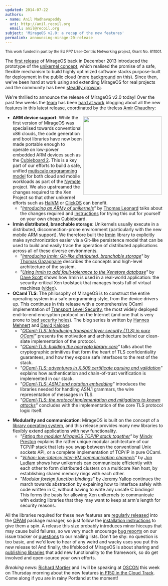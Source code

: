 ```yaml
---
updated: 2014-07-22
authors:
- name: Anil Madhavapeddy
  uri: http://anil.recoil.org
  email: anil@recoil.org
subject: 'MirageOS v2.0: a recap of the new features'
permalink: announcing-mirage-20-release
---
```


<small>
  This work funded in part by the EU FP7 User-Centric Networking project, Grant
  No. 611001.
</small>

The [first release](https://mirageos.org/blog/announcing-mirage10) of MirageOS back in December 2013 introduced the prototype
of the [unikernel concept](http://queue.acm.org/detail.cfm?id=2566628), which realised the promise of a safe,
flexible mechanism to build highly optimized software stacks purpose-built for deployment in the public cloud (more [background](https://mirageos.org/docs/overview-of-mirage) on this).
Since then, we've been hard at work using and extending MirageOS for real projects and the community has been
[steadily growing](https://mirageos.org/blog/welcome-to-our-summer-hackers).

We're thrilled to announce the release of MirageOS v2.0 today!  Over the past
few weeks the [team][] has been [hard at work][blog-track] blogging about all
the new features in this latest release, coordinated by the tireless [Amir Chaudhry][amirmc]:

<img src="/graphics/cubieboard2.jpg" style="float:right; padding: 5px" width="250px" />

* **ARM device support**: While the first version of MirageOS was specialised towards conventional x86 clouds, the code generation and boot libraries have now been made portable enough to operate on low-power embedded ARM devices such as the [Cubieboard 2][cubie2].  This is a key part of our efforts to build a safe, unified [mutiscale programming model][multiscale] for both cloud and mobile workloads as part of the [Nymote][nymote] project.  We also upstreamed the changes required to the Xen Project so that other unikernel efforts such as [HalVM](https://github.com/GaloisInc/HaLVM) or [ClickOS](https://www.usenix.org/system/files/conference/nsdi14/nsdi14-paper-martins.pdf) can benefit.
  - *"[Introducing an ARMy of unikernels](https://mirageos.org/blog/introducing-xen-minios-arm)"* by [Thomas Leonard][talex5] talks about the changes required and [instructions](https://mirageos.org/docs/xen-on-cubieboard2) for trying this out for yourself on your own cheap Cubieboard.
* **Irmin distributed, branchable storage**: Unikernels usually execute in a distributed, disconnection-prone environment (particularly with the new mobile ARM support).  We therefore built the [Irmin][irmin] library to explicitly make synchronization easier via a Git-like persistence model that can be used to build and easily trace the operation of distributed applications across all of these diverse environments.
  - *"[Introducing Irmin: Git-like distributed, branchable storage](https://mirageos.org/blog/introducing-irmin)"* by [Thomas Gazagnaire][tg] describes the concepts and high-level architecture of the system.
  - *"[Using Irmin to add fault-tolerance to the Xenstore database](https://mirageos.org/blog/introducing-irmin-in-xenstore)"* by [Dave Scott][djs] shows how Irmin is used in a real-world application: the security-critical Xen toolstack that manages hosts full of virtual machines ([video](https://www.youtube.com/watch?v=DSzvFwIVm5s)).
* **OCaml TLS**: The philosophy of MirageOS is to construct the entire operating system in a safe programming style, from the device drivers up.  This continues in this release with a comprehensive OCaml implementation of [Transport Level Security][tls], the most widely deployed end-to-end encryption protocol on the Internet (and one that is very prone to [bad security holes][heartbleed]).  The blog series is written by [Hannes Mehnert][hannes] and [David Kaloper][dkaloper].
  - *"[OCaml-TLS: Introducing transport layer security (TLS) in pure OCaml](https://mirageos.org/blog/introducing-ocaml-tls)"* presents the motivation and architecture behind our clean-slate implementation of the protocol.
  - *"[OCaml-TLS: building the nocrypto library core](https://mirageos.org/blog/introducing-nocrypto)"* talks about the cryptographic primitives that form the heart of TLS confidentiality guarantees, and how they expose safe interfaces to the rest of the stack.
  - *"[OCaml-TLS: adventures in X.509 certificate parsing and validation](https://mirageos.org/blog/introducing-x509)"* explains how authentication and chain-of-trust verification is implemented in our stack.
  - *"[OCaml-TLS: ASN.1 and notation embedding](https://mirageos.org/blog/introducing-asn1)"* introduces the libraries needed for handling ASN.1 grammars, the wire representation of messages in TLS.
  - *"[OCaml-TLS: the protocol implementation and mitigations to known attacks](https://mirageos.org/blog/ocaml-tls-api-internals-attacks-mitigation)"* concludes with the implementation of the core TLS protocol logic itself.
- **Modularity and communication**: MirageOS is built on the concept of a [library operating system](http://anil.recoil.org/papers/2013-asplos-mirage.pdf), and this release provides many new libraries to flexibly extend applications with new functionality.
  - *"[Fitting the modular MirageOS TCP/IP stack together](https://mirageos.org/blog/intro-tcpip)"* by [Mindy Preston][mindy] explains the rather unique modular architecture of our TCP/IP stack that lets you swap between the conventional Unix sockets API, or a complete implementation of TCP/IP in pure OCaml.
  - *"[Vchan: low-latency inter-VM communication channels](https://mirageos.org/blog/update-on-vchan)"* by [Jon Ludlam][jludlam] shows how unikernels can communicate efficiently with each other to form distributed clusters on a multicore Xen host, by establishing shared memory rings with each other.
  - *"[Modular foreign function bindings](https://mirageos.org/blog/modular-foreign-function-bindings)"* by [Jeremy Yallop][yallop] continues the march towards abstraction by expaining how to interface safely with code written in C, without having to write any unsafe C bindings!  This forms the basis for allowing Xen unikernels to communicate with existing libraries that they may want to keep at arm's length for security reasons.

All the libraries required for these new features are [regularly
released](/releases) into the [OPAM](http://opam.ocaml.org) package manager, so
just follow the [installation instructions](/wiki/install) to give them a spin.
A release this size probably introduces minor hiccups that may cause build
failures, so we very much encourage [bug
reports](https://github.com/mirage/mirage/issues) on our issue tracker or
[questions](/community) to our mailing lists.  Don't be shy: no question is too
basic, and we'd love to hear of any weird and wacky uses you put this new
release to!  And finally, the lifeblood of MirageOS is about sharing and
[publishing libraries](http://opam.ocaml.org/doc/Packaging.html) that add new functionality to the framework, so do get
involved and open-source your own efforts.

*Breaking news*: [Richard Mortier][mort] and I will be speaking at [OSCON](http://www.oscon.com) this week on Thursday morning about the new features [in F150 in the Cloud Track](http://www.oscon.com/oscon2014/public/schedule/detail/35024). Come along if you are in rainy Portland at the moment!

[blog-track]: https://github.com/mirage/mirage/issues/257
[team]: https://mirageos.org/community
[nymote]: http://nymote.org
[irmin]: https://github.com/mirage/irmin
[tls]: https://en.wikipedia.org/wiki/Transport_Layer_Security
[heartbleed]: https://en.wikipedia.org/wiki/Heartbleed
[multiscale]: http://anil.recoil.org/papers/2010-bcs-visions.pdf
[cubie2]: http://cubieboard.org/
[talex5]: http://roscidus.com/blog/
[djs]: http://dave.recoil.org
[tg]: http://gazagnaire.org
[hannes]: https://github.com/hannesm
[dkaloper]: https://github.com/pqwy
[mindy]: http://somerandomidiot.com
[jludlam]: http://jon.recoil.org
[yallop]: https://github.com/yallop
[amirmc]: http://amirchaudhry.com
[mort]: http://mort.io

